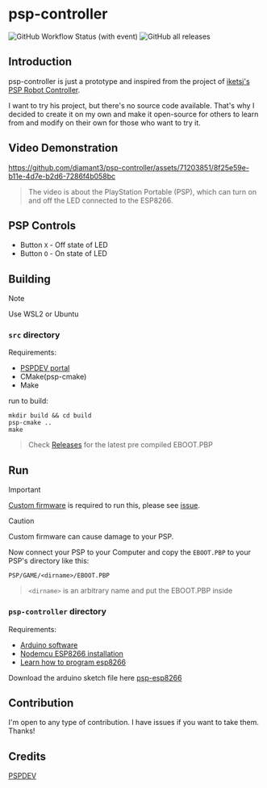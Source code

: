 # psp-controller
![GitHub Workflow Status (with event)](https://img.shields.io/github/actions/workflow/status/diamant3/psp-controller/build.yml)
![GitHub all releases](https://img.shields.io/github/downloads/diamant3/psp-controller/total)

## Introduction
psp-controller is just a prototype and inspired from the project of [iketsj's PSP Robot Controller](https://www.youtube.com/watch?v=do1674d6Rbo). 

I want to try his project, but there's no source code available. That's why I decided to create it on my own and make it open-source for others to learn from and modify on their own for those who want to try it.

## Video Demonstration
https://github.com/diamant3/psp-controller/assets/71203851/8f25e59e-b11e-4d7e-b2d6-7286f4b058bc

> The video is about the PlayStation Portable (PSP), which can turn on and off the LED connected to the ESP8266.

## PSP Controls
- Button ``X`` - Off state of LED
- Button ``O`` - On state of LED

## Building
> [!Note]
> Use WSL2 or Ubuntu

### `src` directory
Requirements:
- [PSPDEV portal](https://pspdev.github.io/)
- CMake(psp-cmake)
- Make

run to build:
```shell
mkdir build && cd build
psp-cmake ..
make
```
> Check [Releases](https://github.com/diamant3/psp-controller/releases) for the latest pre compiled EBOOT.PBP

## Run
> [!Important]
> [Custom firmware](https://youtu.be/h-pZeWV5Q8E?feature=shared) is required to run this, please see [issue](https://github.com/diamant3/psp-controller/issues/1).

> [!Caution]
> Custom firmware can cause damage to your PSP.

Now connect your PSP to your Computer and copy the `EBOOT.PBP` to your PSP's directory like this:

```
PSP/GAME/<dirname>/EBOOT.PBP
```

> `<dirname>` is an arbitrary name and put the EBOOT.PBP inside

### `psp-controller` directory
Requirements:
- [Arduino software](https://www.arduino.cc/en/software#future-version-of-the-arduino-ide)
- [Nodemcu ESP8266 installation](https://randomnerdtutorials.com/how-to-install-esp8266-board-arduino-ide/)
- [Learn how to program esp8266](https://www.instructables.com/Getting-Started-With-ESP8266LiLon-NodeMCU-V3Flashi/)

Download the arduino sketch file here [psp-esp8266](https://github.com/diamant3/psp-controller/blob/main/psp-controller/psp-controller.ino)

## Contribution
I'm open to any type of contribution. I have issues if you want to take them. Thanks!

## Credits
[PSPDEV](https://github.com/pspdev/)
